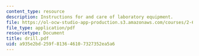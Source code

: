 ```yaml
---
content_type: resource
description: Instructions for and care of laboratory equipment.
file: https://ol-ocw-studio-app-production.s3.amazonaws.com/courses/2-670-mechanical-engineering-tools-january-iap-2004/a935e2bd259f813646107327352ea5a6_drill.pdf
file_type: application/pdf
resourcetype: Document
title: drill.pdf
uid: a935e2bd-259f-8136-4610-7327352ea5a6
---
```

